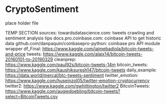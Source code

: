 # CryptoSentiment
place holder file

TEMP SECTION
sources:
towardsdatascience.com: tweets crawling and sentiment analysis tips
docs.pro.coinbase.com: coinbase API to get historic data
github.com/danpaquin/coinbasepro-python: coinbase pro API module wrapper
df_Final: https://www.kaggle.com/jaimebadiola/bitcoin-tweets-and-price
tweets: https://www.kaggle.com/alaix14/bitcoin-tweets-20160101-to-20190329
cleanprep: https://www.kaggle.com/paul92s/bitcoin-tweets-14m
bitcoin_tweets: https://www.kaggle.com/kaushiksuresh147/bitcoin-tweets
daily_example: https://data.world/mercal/btc-tweets-sentiment
twitter_emotion: https://www.kaggle.com/huseinzol05/twitter-emotion-cryptocurrency
twitter2: https://www.kaggle.com/gwhittington/twitter2
BitcoinTweets: https://www.kaggle.com/augiedoebling/bitcoin-tweets?select=BitcoinTweets.csv
